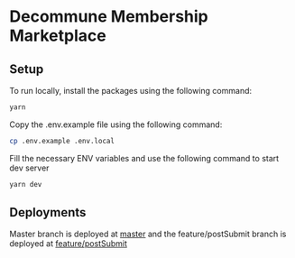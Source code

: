 # Decommune Membership Marketplace
## Setup

To run locally, install the packages using the following command:

```bash
yarn
```

Copy the .env.example file using the following command:
```bash
cp .env.example .env.local
```
Fill the necessary ENV variables and use the following command to start dev server

```bash
yarn dev
```

## Deployments
Master branch is deployed at [master](https://https://coinvise-front.vercel.app) and the feature/postSubmit branch is deployed at [feature/postSubmit](https://coinvise-front-git-feature-postsubmit-dhruv035.vercel.app)
